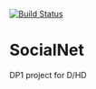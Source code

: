 [![Build Status](https://travis-ci.org/Purrinya/SocialNet.svg?branch=master)](https://travis-ci.org/Purrinya/SocialNet)

# SocialNet
DP1 project for D/HD